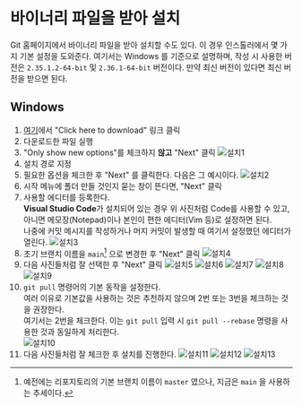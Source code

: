 # 바이너리 파일을 받아 설치
Git 홈페이지에서 바이너리 파일을 받아 설치할 수도 있다. 이 경우 인스톨러에서 몇 가지 기본 설정을 도와준다.
여기서는 Windows 를 기준으로 설명하며, 작성 시 사용한 버전은 `2.35.1.2-64-bit` 및 `2.36.1-64-bit` 버전이다.
만약 최신 버전이 있다면 최신 버전을 받으면 된다.

## Windows
1. [여기](http://git-scm.com/download/win)에서 "Click here to download" 링크 클릭
2. 다운로드한 파일 실행
3. "Only show new options"를 체크하지 **않고** "Next" 클릭
   ![설치1](../images/%EC%84%A4%EC%B9%981.PNG)
4. 설치 경로 지정
5. 필요한 옵션을 체크한 후 "Next" 를 클릭한다. 다음은 그 예시이다.
   ![설치2](../images/%EC%84%A4%EC%B9%982-1.PNG)
6. 시작 메뉴에 폴더 만들 것인지 묻는 창이 뜬다면, "Next" 클릭
7. 사용할 에디터를 등록한다.  
   **Visual Studio Code**가 설치되어 있는 경우 위 사진처럼 Code를 사용할 수 있고, 아니면 메모장(Notepad)이나 본인이 편한 에디터(Vim 등)로 설정하면 된다.  
   나중에 커밋 메시지를 작성하거나 머지 커밋이 발생할 때 여기서 설정했던 에디터가 열린다.
   ![설치3](../images/%EC%84%A4%EC%B9%983.PNG)
8. 초기 브랜치 이름을 `main`[^note] 으로 변경한 후 "Next" 클릭
   ![설치4](../images/%EC%84%A4%EC%B9%984.PNG)
9. 다음 사진들처럼 잘 선택한 후 "Next" 클릭
   ![설치5](../images/%EC%84%A4%EC%B9%985.PNG)
   ![설치6](../images/%EC%84%A4%EC%B9%986.PNG)
   ![설치7](../images/%EC%84%A4%EC%B9%987.PNG)
   ![설치8](../images/%EC%84%A4%EC%B9%988.PNG)
   ![설치9](../images/%EC%84%A4%EC%B9%989.PNG)
10. `git pull` 명령어의 기본 동작을 설정한다.  
    여러 이유로 기본값을 사용하는 것은 추천하지 않으며 2번 또는 3번을 체크하는 것을 권장한다.  
    여기서는 2번을 체크한다. 이는 `git pull` 입력 시 `git pull --rebase` 명령을 사용한 것과 동일하게 처리한다.  
    ![설치10](../images/%EC%84%A4%EC%B9%9810-1.PNG)
11. 다음 사진들처럼 잘 체크한 후 설치를 진행한다.
    ![설치11](../images/%EC%84%A4%EC%B9%9811.PNG)
    ![설치12](../images/%EC%84%A4%EC%B9%9812.PNG)
    ![설치13](../images/%EC%84%A4%EC%B9%9813.PNG)

[^note]: 예전에는 리포지토리의 기본 브랜치 이름이 `master` 였으나, 지금은 `main` 을 사용하는 추세이다.
